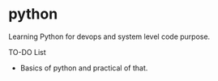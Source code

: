 # python
Learning Python for devops and system level code purpose.

TO-DO List
- Basics of python and practical of that.
